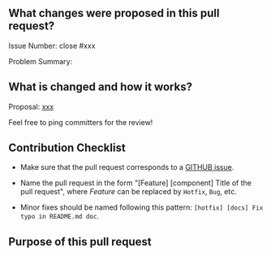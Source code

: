 <!--

Thank you for contributing to StreamPark! Please make sure that your code changes
are covered with tests. And in case of new features or big changes
remember to adjust the documentation.

-->

## What changes were proposed in this pull request?

Issue Number: close #xxx <!-- REMOVE this line if no issue to close -->

Problem Summary:

## What is changed and how it works?

Proposal: [xxx](url) <!-- REMOVE this line if not applicable -->

Feel free to ping committers for the review!

## Contribution Checklist

  - Make sure that the pull request corresponds to a [GITHUB issue](https://github.com/apache/streampark/issues).

  - Name the pull request in the form "[Feature] [component] Title of the pull request", where *Feature* can be replaced by `Hotfix`, `Bug`, etc.

  - Minor fixes should be named following this pattern: `[hotfix] [docs] Fix typo in README.md doc`.

## Purpose of this pull request

<!-- Describe the purpose of this pull request. For example: This pull request adds checkstyle plugin.-->
